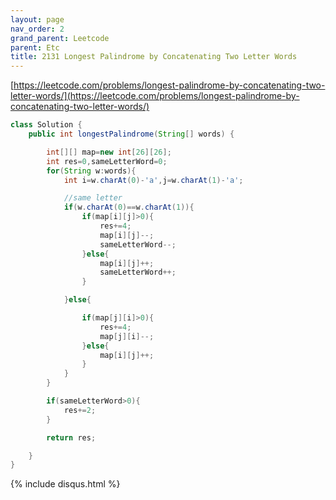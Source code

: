 ```yaml
---
layout: page
nav_order: 2
grand_parent: Leetcode
parent: Etc
title: 2131 Longest Palindrome by Concatenating Two Letter Words
---
```


[https://leetcode.com/problems/longest-palindrome-by-concatenating-two-letter-words/](https://leetcode.com/problems/longest-palindrome-by-concatenating-two-letter-words/)


```java
class Solution {
    public int longestPalindrome(String[] words) {

        int[][] map=new int[26][26];
        int res=0,sameLetterWord=0;
        for(String w:words){
            int i=w.charAt(0)-'a',j=w.charAt(1)-'a';

            //same letter
            if(w.charAt(0)==w.charAt(1)){
                if(map[i][j]>0){
                    res+=4;
                    map[i][j]--;
                    sameLetterWord--;
                }else{
                    map[i][j]++;
                    sameLetterWord++;
                }

            }else{

                if(map[j][i]>0){
                    res+=4;
                    map[j][i]--;
                }else{
                    map[i][j]++;
                }
            }
        }

        if(sameLetterWord>0){
            res+=2;
        }

        return res;

    }
}


```




{% include disqus.html %}
